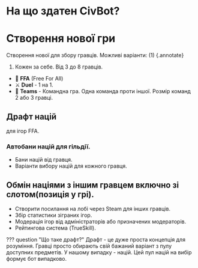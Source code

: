 # На що здатен CivBot?

# Створення нової гри

Створення нової для збору гравців. Можливі варіанти: (1)
{.annotate}

1.  Кожен за себе. Від 3 до 8 гравців.

- 🚀 **FFA** (Free For All)
- ⚔️ **Duel** - 1 на 1.
- 🤼 **Teams** - Командна гра. Одна команда проти іншої. Розмір команд 2 або 3 гравці.


## Драфт націй
  для ігор FFA.

### Автобани націй для гільдії.

- Бани націй від гравця.
- Варіанти вибору націй для кожного гравця.

## Обмін націями з іншим гравцем включно зі слотом(позиція у грі).

- Створити посилання на лобі через Steam для інших гравців.
- Збір статистики зіграних ігор.
- Модерація ігор від адміністраторів або призначених модераторів.
- Рейтингова система (TrueSkill).

??? question "Що таке драфт?"
    Драфт - це дуже проста концепція для розуміння. Гравці просто обирають свій бажаний варіант з пулу доступних предметів. У нашому випадку - націй. Цей пул націй на вибір формує бот випадково.